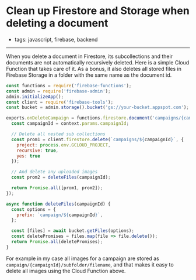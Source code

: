 # Clean up Firestore and Storage when deleting a document
- tags: javascript, firebase, backend

---

When you delete a document in Firestore, its subcollections and their documents are not automatically recursively deleted. Here is a simple Cloud Function that takes care of it. As a bonus, it also deletes all stored files in Firebase Storage in a folder with the same name as the document id.

``` javascript
const functions = require('firebase-functions');
const admin = require('firebase-admin');
admin.initializeApp();
const client = require('firebase-tools');
const bucket = admin.storage().bucket('gs://your-bucket.appspot.com');

exports.onDeleteCampaign = functions.firestore.document('campaigns/{campaignId}').onDelete((snap, context) => {
  const campaignId = context.params.campaignId;

  // Delete all nested sub collections
  const prom1 = client.firestore.delete(`campaigns/${campaignId}`, {
    project: process.env.GCLOUD_PROJECT,
    recursive: true,
    yes: true
  }); 

  // And delete any uploaded images
  const prom2 = deleteFiles(campaignId);

  return Promise.all([prom1, prom2]);
});

async function deleteFiles(campaignId) {
  const options = {
    prefix: `campaign/${campaignId}`,
  };

  const [files] = await bucket.getFiles(options);
  const deletePromises = files.map(file => file.delete());
  return Promise.all(deletePromises);
}
```

For example in my case all images for a campaign are stored as `campaign/{campaignId}/subfolder/filename`, and that makes it easy to delete all images using the Cloud Function above.
